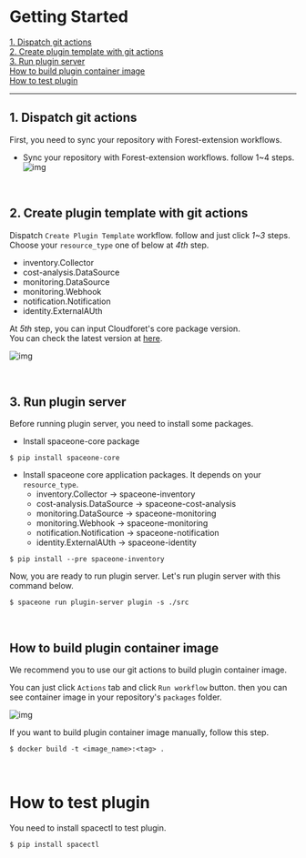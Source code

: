 # Getting Started

[1. Dispatch git actions](#1-dispatch-git-actions) <br>
[2. Create plugin template with git actions](#2-create-plugin-template-with-git-actions) <br>
[3. Run plugin server](#3-run-plugin-server) <br>
[How to build plugin container image](#how-to-build-plugin-container-image) <br>
[How to test plugin](#how-to-test-plugin) <br>



---

## 1. Dispatch git actions
First, you need to sync your repository with Forest-extension workflows.

- Sync your repository with Forest-extension workflows. follow 1~4 steps.
![img](./docs/imgs/dispatch_gitaction_1.png)

<br>

## 2. Create plugin template with git actions 

Dispatch `Create Plugin Template` workflow. follow and just click *1~3* steps. <br>
Choose your  `resource_type` one of below at *4th* step.
- inventory.Collector
- cost-analysis.DataSource
- monitoring.DataSource
- monitoring.Webhook
- notification.Notification
- identity.ExternalAUth

At *5th* step, you can input Cloudforet's core package version. <br>
You can check the latest version at [here](https://pypi.org/project/spaceone-core/).

![img](./docs/imgs/create_plugin_template_with_git_actions.png)

<br>

## 3. Run plugin server
Before running plugin server, you need to install some packages.
- Install spaceone-core package
```commandline
$ pip install spaceone-core
```
- Install spaceone core application packages. It depends on your `resource_type`.
   - inventory.Collector -> spaceone-inventory
   - cost-analysis.DataSource -> spaceone-cost-analysis
   - monitoring.DataSource -> spaceone-monitoring
   - monitoring.Webhook -> spaceone-monitoring
   - notification.Notification -> spaceone-notification
   - identity.ExternalAUth -> spaceone-identity

```commandline
$ pip install --pre spaceone-inventory
```
Now, you are ready to run plugin server. 
Let's run plugin server with this command below.
```commandline
$ spaceone run plugin-server plugin -s ./src
```

<br>

## How to build plugin container image
We recommend you to use our git actions to build plugin container image.

You can just click `Actions` tab and click `Run workflow` button.
then you can see container image in your repository's `packages` folder.

![img](./docs/imgs/how_to_build_plugin_container_image.png)

If you want to build plugin container image manually, follow this step.
```commandline
$ docker build -t <image_name>:<tag> .
```

<br>

# How to test plugin
You need to install spacectl to test plugin.
```commandline
$ pip install spacectl
```